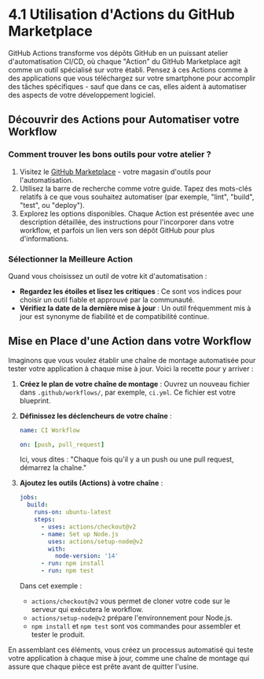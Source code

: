 # 4.1 Utilisation d'Actions du GitHub Marketplace

GitHub Actions transforme vos dépôts GitHub en un puissant atelier d'automatisation CI/CD, où chaque "Action" du GitHub Marketplace agit comme un outil spécialisé sur votre établi. Pensez à ces Actions comme à des applications que vous téléchargez sur votre smartphone pour accomplir des tâches spécifiques - sauf que dans ce cas, elles aident à automatiser des aspects de votre développement logiciel.

## Découvrir des Actions pour Automatiser votre Workflow

### Comment trouver les bons outils pour votre atelier ?

1. Visitez le [GitHub Marketplace](https://github.com/marketplace?type=actions) - votre magasin d'outils pour l'automatisation.
2. Utilisez la barre de recherche comme votre guide. Tapez des mots-clés relatifs à ce que vous souhaitez automatiser (par exemple, "lint", "build", "test", ou "deploy").
3. Explorez les options disponibles. Chaque Action est présentée avec une description détaillée, des instructions pour l'incorporer dans votre workflow, et parfois un lien vers son dépôt GitHub pour plus d'informations.

### Sélectionner la Meilleure Action

Quand vous choisissez un outil de votre kit d'automatisation :
- **Regardez les étoiles et lisez les critiques** : Ce sont vos indices pour choisir un outil fiable et approuvé par la communauté.
- **Vérifiez la date de la dernière mise à jour** : Un outil fréquemment mis à jour est synonyme de fiabilité et de compatibilité continue.

## Mise en Place d'une Action dans votre Workflow

Imaginons que vous voulez établir une chaîne de montage automatisée pour tester votre application à chaque mise à jour. Voici la recette pour y arriver :

1. **Créez le plan de votre chaîne de montage** : Ouvrez un nouveau fichier dans `.github/workflows/`, par exemple, `ci.yml`. Ce fichier est votre blueprint.
2. **Définissez les déclencheurs de votre chaîne** :

    ```yaml
    name: CI Workflow

    on: [push, pull_request]
    ```

    Ici, vous dites : "Chaque fois qu'il y a un push ou une pull request, démarrez la chaîne."

3. **Ajoutez les outils (Actions) à votre chaîne** :

    ```yaml
    jobs:
      build:
        runs-on: ubuntu-latest
        steps:
          - uses: actions/checkout@v2
          - name: Set up Node.js
            uses: actions/setup-node@v2
            with:
              node-version: '14'
          - run: npm install
          - run: npm test
    ```

    Dans cet exemple :
    - `actions/checkout@v2` vous permet de cloner votre code sur le serveur qui exécutera le workflow.
    - `actions/setup-node@v2` prépare l'environnement pour Node.js.
    - `npm install` et `npm test` sont vos commandes pour assembler et tester le produit.

En assemblant ces éléments, vous créez un processus automatisé qui teste votre application à chaque mise à jour, comme une chaîne de montage qui assure que chaque pièce est prête avant de quitter l'usine.


